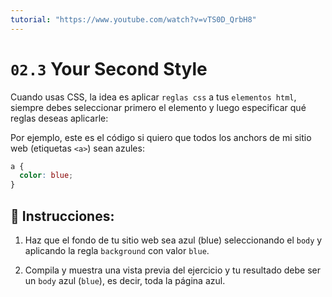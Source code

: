 ```yaml
---
tutorial: "https://www.youtube.com/watch?v=vTS0D_QrbH8"
---
```


# `02.3` Your Second Style

Cuando usas CSS, la idea es aplicar `reglas css` a tus `elementos html`, siempre debes seleccionar primero el elemento y luego especificar qué reglas deseas aplicarle:

Por ejemplo, este es el código si quiero que todos los anchors de mi sitio web (etiquetas `<a>`) sean azules:

```css
a {
  color: blue;
}
```

## 📝 Instrucciones:

1. Haz que el fondo de tu sitio web sea azul (blue) seleccionando el `body` y aplicando la regla `background` con valor `blue`.

2. Compila y muestra una vista previa del ejercicio y tu resultado debe ser un `body` azul (`blue`), es decir, toda la página azul.
